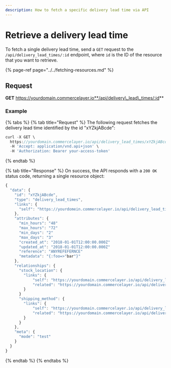 ```yaml
---
description: How to fetch a specific delivery lead time via API
---
```


# Retrieve a delivery lead time

To fetch a single delivery lead time, send a `GET` request to the `/api/delivery_lead_times/:id` endpoint, where `id` is the ID of the resource that you want to retrieve.

{% page-ref page="../../fetching-resources.md" %}

## Request

**GET** https://yourdomain.commercelayer.io**/api/delivery\_lead\_times/:id**

### **Example**

{% tabs %}
{% tab title="Request" %}
The following request fetches the delivery lead time identified by the id "xYZkjABcde":

```javascript
curl -X GET \
  https://yourdomain.commercelayer.io/api/delivery_lead_times/xYZkjABcde \
  -H 'Accept: application/vnd.api+json' \
  -H 'Authorization: Bearer your-access-token'
```
{% endtab %}

{% tab title="Response" %}
On success, the API responds with a `200 OK` status code, returning a single resource object:

```javascript
{
  "data": {
    "id": "xYZkjABcde",
    "type": "delivery_lead_times",
    "links": {
      "self": "https://yourdomein.commercelayer.io/api/delivery_lead_times/xYZkjABcde"
    },
    "attributes": {
      "min_hours": "48"
      "max_hours": "72"
      "min_days": "2"
      "max_days": "3"
      "created_at": "2018-01-01T12:00:00.000Z"
      "updated_at": "2018-01-01T12:00:00.000Z"
      "reference": "ANYREFEFERNCE"
      "metadata": "{:foo=>"bar"}"
    },
    "relationships": {
      "stock_location": {
        "links": {
            "self": "https://yourdomain.commercelayer.io/api/delivery_lead_times/xYZkjABcde/relationships/stock_location",
            "related": "https://yourdomain.commercelayer.io/api/delivery_lead_times/xYZkjABcde/stock_location"
        }
      }
      "shipping_method": {
        "links": {
            "self": "https://yourdomain.commercelayer.io/api/delivery_lead_times/xYZkjABcde/relationships/shipping_method",
            "related": "https://yourdomain.commercelayer.io/api/delivery_lead_times/xYZkjABcde/shipping_method"
        }
      }
    },
    "meta": {
      "mode": "test"
    }
  }
}
```
{% endtab %}
{% endtabs %}

